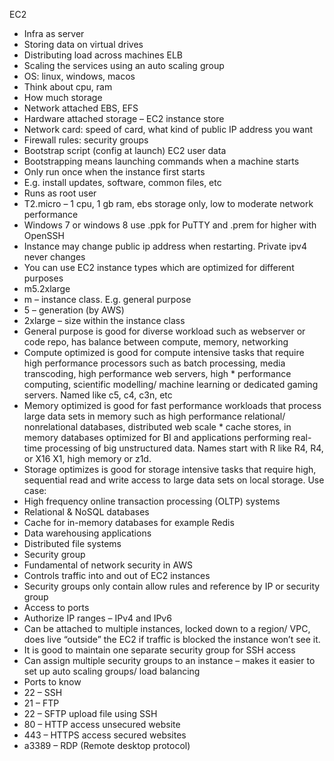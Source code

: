 EC2
* Infra as server
* Storing data on virtual drives
* Distributing load across machines ELB
* Scaling the services using an auto scaling group
* OS: linux, windows, macos
* Think about cpu, ram
* How much storage
* Network attached EBS, EFS
* Hardware attached storage – EC2 instance store
* Network card: speed of card, what kind of public IP address you want
* Firewall rules: security groups
* Bootstrap script (config at launch) EC2 user data
* Bootstrapping means launching commands when a machine starts
* Only run once when the instance first starts
* E.g. install updates, software, common files, etc
* Runs as root user
* T2.micro – 1 cpu, 1 gb ram, ebs storage only, low to moderate network performance
* Windows 7 or windows 8 use .ppk for PuTTY and .prem for higher with OpenSSH
* Instance may change public ip address when restarting. Private ipv4 never changes
* You can use EC2 instance types which are optimized for different purposes
* m5.2xlarge
* m – instance class. E.g. general purpose
* 5 – generation (by AWS)
* 2xlarge – size within the instance class
* General purpose is good for diverse workload such as webserver or code repo, has balance between compute, memory, networking
* Compute optimized is good for compute intensive tasks that require high performance processors such as batch processing, media transcoding, high performance web servers, high * performance computing, scientific modelling/ machine learning or dedicated gaming servers. Named like c5, c4, c3n, etc
* Memory optimized is good for fast performance workloads that process large data sets in memory such as high performance relational/ nonrelational databases, distributed web scale * cache stores, in memory databases optimized for BI and applications performing real-time processing of big unstructured data. Names start with R like R4, R4, or X16 X1, high memory or z1d.
* Storage optimizes is good for storage intensive tasks that require high, sequential read and write access to large data sets on local storage.
Use case:
* High frequency online transaction processing (OLTP) systems
* Relational & NoSQL databases
* Cache for in-memory databases for example Redis
* Data warehousing applications
* Distributed file systems
* Security group
* Fundamental of network security in AWS
* Controls traffic into and out of EC2 instances
* Security groups only contain allow rules and reference by IP or security group
* Access to ports
* Authorize IP ranges – IPv4 and IPv6
* Can be attached to multiple instances, locked down to a region/ VPC, does live “outside” the EC2 if traffic is blocked the instance won’t see it.
* It is good to maintain one separate security group for SSH access
* Can assign multiple security groups to an instance – makes it easier to set up auto scaling groups/ load balancing
* Ports to know
* 22 – SSH
* 21 – FTP
* 22 – SFTP upload file using SSH
* 80 – HTTP access unsecured website
* 443 – HTTPS access secured websites
* a3389 – RDP (Remote desktop protocol)